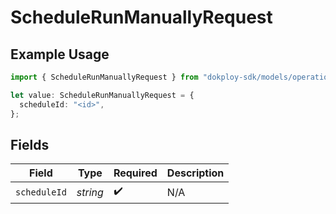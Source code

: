 # ScheduleRunManuallyRequest

## Example Usage

```typescript
import { ScheduleRunManuallyRequest } from "dokploy-sdk/models/operations";

let value: ScheduleRunManuallyRequest = {
  scheduleId: "<id>",
};
```

## Fields

| Field              | Type               | Required           | Description        |
| ------------------ | ------------------ | ------------------ | ------------------ |
| `scheduleId`       | *string*           | :heavy_check_mark: | N/A                |